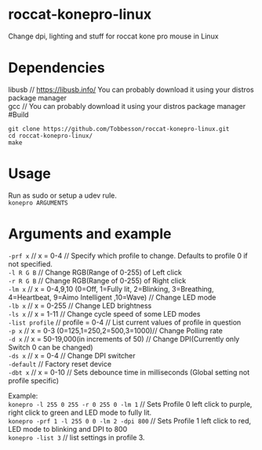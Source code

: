 # roccat-konepro-linux
Change dpi, lighting and stuff for roccat kone pro mouse in Linux
# Dependencies
libusb // https://libusb.info/ You can probably download it using your distros package manager \
gcc // You can probably download it using your distros package manager
#Build
```
git clone https://github.com/Tobbesson/roccat-konepro-linux.git
cd roccat-konepro-linux/
make
```
# Usage
Run as sudo or setup a udev rule.\
`konepro ARGUMENTS`
# Arguments and example
`-prf x` // x = 0-4 // Specify which profile to change. Defaults to profile 0 if not specified.\
`-l R G B` // Change RGB(Range of 0-255) of Left click\
`-r R G B` // Change RGB(Range of 0-255) of Right click\
`-lm x` // x = 0-4,9,10 (0=Off, 1=Fully lit, 2=Blinking, 3=Breathing, 4=Heartbeat, 9=Aimo Intelligent ,10=Wave) // Change LED mode\
`-lb x` // x = 0-255 // Change LED brightness\
`-ls x` // x = 1-11 // Change cycle speed of some LED modes\
`-list profile` // profile = 0-4 // List current values of profile in question\
`-p x` // x = 0-3 (0=125,1=250,2=500,3=1000)// Change Polling rate\
`-d x` // x = 50-19,000(in increments of 50) // Change DPI(Currently only Switch 0 can be changed)\
`-ds x` // x = 0-4 // Change DPI switcher\
`-default` // Factory reset device\
`-dbt x` // x = 0-10 // Sets debounce time in milliseconds (Global setting not profile specific)

Example:\
`konepro -l 255 0 255 -r 0 255 0 -lm 1` // Sets Profile 0 left click to purple, right click to green and LED mode to fully lit.\
`konepro -prf 1 -l 255 0 0 -lm 2 -dpi 800` // Sets Profile 1 left click to red, LED mode to blinking and DPI to 800\
`konepro -list 3` // list settings in profile 3.
